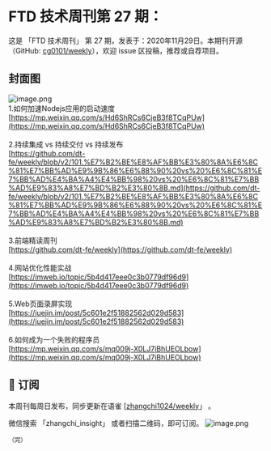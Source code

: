 # FTD 技术周刊第 27 期：
这是 「FTD 技术周刊」 第 27 期，发表于：2020年11月29日。本期刊开源（GitHub: [cg0101/weekly](https://github.com/cg0101/weekly)），欢迎 issue 区投稿，推荐或自荐项目。
## 封面图


![image.png](https://cdn.nlark.com/yuque/0/2020/png/132503/1605587253032-db8588ff-df1f-442f-8042-199b3b99e962.png#height=664&id=gLOPv&margin=%5Bobject%20Object%5D&name=image.png&originHeight=664&originWidth=1080&originalType=binary&size=1766953&status=done&style=none&width=1080)<br />1.如何加速Nodejs应用的启动速度<br />[https://mp.weixin.qq.com/s/Hd6ShRCs6CjeB3f8TCqPUw](https://mp.weixin.qq.com/s/Hd6ShRCs6CjeB3f8TCqPUw)<br />
<br />2.持续集成 vs 持续交付 vs 持续发布<br />[https://github.com/dt-fe/weekly/blob/v2/101.%E7%B2%BE%E8%AF%BB%E3%80%8A%E6%8C%81%E7%BB%AD%E9%9B%86%E6%88%90%20vs%20%E6%8C%81%E7%BB%AD%E4%BA%A4%E4%BB%98%20vs%20%E6%8C%81%E7%BB%AD%E9%83%A8%E7%BD%B2%E3%80%8B.md](https://github.com/dt-fe/weekly/blob/v2/101.%E7%B2%BE%E8%AF%BB%E3%80%8A%E6%8C%81%E7%BB%AD%E9%9B%86%E6%88%90%20vs%20%E6%8C%81%E7%BB%AD%E4%BA%A4%E4%BB%98%20vs%20%E6%8C%81%E7%BB%AD%E9%83%A8%E7%BD%B2%E3%80%8B.md)<br />
<br />3.前端精读周刊<br />[https://github.com/dt-fe/weekly](https://github.com/dt-fe/weekly)<br />
<br />4.网站优化性能实战<br />[https://imweb.io/topic/5b4d417eee0c3b0779df96d9](https://imweb.io/topic/5b4d417eee0c3b0779df96d9)<br />
<br />5.Web页面录屏实现<br />[https://juejin.im/post/5c601e2f51882562d029d583](https://juejin.im/post/5c601e2f51882562d029d583)<br />
<br />6.如何成为一个失败的程序员<br />[https://mp.weixin.qq.com/s/mq009j-X0LJ7iBhUEOLbow](https://mp.weixin.qq.com/s/mq009j-X0LJ7iBhUEOLbow)



## 📅 订阅
本周刊每周日发布，同步更新在语雀 [[zhangchi1024/weekly](https://www.yuque.com/zhangchi1024/weekly)」 。


微信搜索 「zhangchi_insight」 或者扫描二维码，即可订阅。
    ![image.png](https://cdn.nlark.com/yuque/0/2021/jpeg/132503/1640750963398-e8538e9e-6b96-46f7-abff-c93b56bdd377.jpeg?x-oss-process=image%2Fwatermark%2Ctype_d3F5LW1pY3JvaGVp%2Csize_36%2Ctext_5byg6amw%2Ccolor_FFFFFF%2Cshadow_50%2Ct_80%2Cg_se%2Cx_10%2Cy_10%2Fresize%2Cw_426%2Climit_0)
    
    （完）